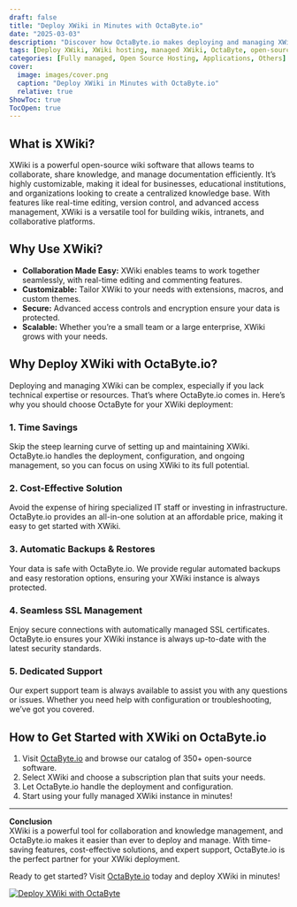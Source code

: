 ```yaml
---
draft: false
title: "Deploy XWiki in Minutes with OctaByte.io"
date: "2025-03-03"
description: "Discover how OctaByte.io makes deploying and managing XWiki effortless. Save time, reduce costs, and enjoy seamless SSL, automatic backups, and expert support—all in one fully managed solution."
tags: [Deploy XWiki, XWiki hosting, managed XWiki, OctaByte, open-source wiki software, XWiki deployment, managed open-source services, XWiki benefits, secure wiki hosting, automatic backups for XWiki]
categories: [Fully managed, Open Source Hosting, Applications, Others]
cover:
  image: images/cover.png
  caption: "Deploy XWiki in Minutes with OctaByte.io"
  relative: true
ShowToc: true
TocOpen: true
---
```



## What is XWiki?

XWiki is a powerful open-source wiki software that allows teams to collaborate, share knowledge, and manage documentation efficiently. It’s highly customizable, making it ideal for businesses, educational institutions, and organizations looking to create a centralized knowledge base. With features like real-time editing, version control, and advanced access management, XWiki is a versatile tool for building wikis, intranets, and collaborative platforms.

## Why Use XWiki?

- **Collaboration Made Easy:** XWiki enables teams to work together seamlessly, with real-time editing and commenting features.  
- **Customizable:** Tailor XWiki to your needs with extensions, macros, and custom themes.  
- **Secure:** Advanced access controls and encryption ensure your data is protected.  
- **Scalable:** Whether you’re a small team or a large enterprise, XWiki grows with your needs.  

## Why Deploy XWiki with OctaByte.io?

Deploying and managing XWiki can be complex, especially if you lack technical expertise or resources. That’s where OctaByte.io comes in. Here’s why you should choose OctaByte for your XWiki deployment:

### 1. **Time Savings**  
Skip the steep learning curve of setting up and maintaining XWiki. OctaByte.io handles the deployment, configuration, and ongoing management, so you can focus on using XWiki to its full potential.

### 2. **Cost-Effective Solution**  
Avoid the expense of hiring specialized IT staff or investing in infrastructure. OctaByte.io provides an all-in-one solution at an affordable price, making it easy to get started with XWiki.

### 3. **Automatic Backups & Restores**  
Your data is safe with OctaByte.io. We provide regular automated backups and easy restoration options, ensuring your XWiki instance is always protected.

### 4. **Seamless SSL Management**  
Enjoy secure connections with automatically managed SSL certificates. OctaByte.io ensures your XWiki instance is always up-to-date with the latest security standards.

### 5. **Dedicated Support**  
Our expert support team is always available to assist you with any questions or issues. Whether you need help with configuration or troubleshooting, we’ve got you covered.

## How to Get Started with XWiki on OctaByte.io

1. Visit [OctaByte.io](https://octabyte.io) and browse our catalog of 350+ open-source software.  
2. Select XWiki and choose a subscription plan that suits your needs.  
3. Let OctaByte.io handle the deployment and configuration.  
4. Start using your fully managed XWiki instance in minutes!  

---

**Conclusion**  
XWiki is a powerful tool for collaboration and knowledge management, and OctaByte.io makes it easier than ever to deploy and manage. With time-saving features, cost-effective solutions, and expert support, OctaByte.io is the perfect partner for your XWiki deployment.  

Ready to get started? Visit [OctaByte.io](https://octabyte.io) today and deploy XWiki in minutes!

[![Deploy XWiki with OctaByte](/images/deploy-on-octabyte.png)](https://octabyte.io/fully-managed-open-source-services/applications/others/xwiki)